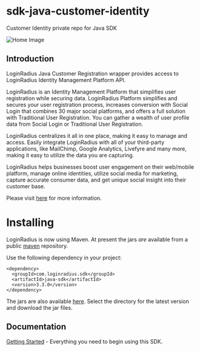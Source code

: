 # sdk-java-customer-identity
Customer Identity private repo for Java SDK

![Home Image](http://docs.lrcontent.com/resources/github/banner-1544x500.png)


## Introduction ##

LoginRadius Java Customer Registration wrapper provides access to LoginRadius Identity Management Platform API.

LoginRadius is an Identity Management Platform that simplifies user registration while securing data. LoginRadius Platform simplifies and secures your user registration process, increases conversion with Social Login that combines 30 major social platforms, and offers a full solution with Traditional User Registration. You can gather a wealth of user profile data from Social Login or Traditional User Registration. 

LoginRadius centralizes it all in one place, making it easy to manage and access. Easily integrate LoginRadius with all of your third-party applications, like MailChimp, Google Analytics, Livefyre and many more, making it easy to utilize the data you are capturing.

LoginRadius helps businesses boost user engagement on their web/mobile platform, manage online identities, utilize social media for marketing, capture accurate consumer data, and get unique social insight into their customer base.

Please visit [here](http://www.loginradius.com/) for more information.


# Installing

LoginRadius is now using Maven. At present the jars *are* available from a public [maven]( http://search.maven.org/#search%7Cga%7C1%7Cloginradius) repository.

Use the following dependency in your project:

```
<dependency>
  <groupId>com.loginradius.sdk</groupId>
  <artifactId>java-sdk</artifactId>
  <version>3.3.0</version>
</dependency>

```

The jars are also available [here](http://search.maven.org/#search%7Cga%7C1%7Cloginradius). Select the directory for
the latest version and download the jar files.

## Documentation

[Getting Started](https://docs.loginradius.com/api/v2/sdk-libraries/java-library) - Everything you need to begin using this SDK.




